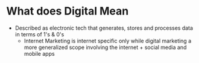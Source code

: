 # What does Digital Mean
- Described as electronic tech that generates, stores and processes data in terms of 1's & 0's 
	- Internet Marketing is internet specific only while digital marketing a more generalized scope involving the internet + social media and mobile apps